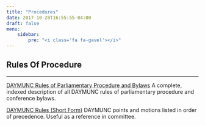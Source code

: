 ```yaml
---
title: "Procedures"
date: 2017-10-28T16:55:55-04:00
draft: false
menu:
    sidebar:
        pre: "<i class='fa fa-gavel'></i>"
---
```


## Rules Of Procedure
---
[DAYMUNC Rules of Parliamentary Procedure and Bylaws](resources/rules_of_procedure.pdf)
A complete, indexed description of all DAYMUNC rules of parliamentary procedure and conference bylaws.

[DAYMUNC Rules (Short Form)](resources/shortform.pdf)
DAYMUNC points and motions listed in order of precedence. Useful as a reference in committee.

